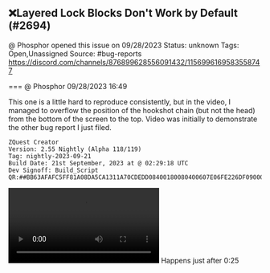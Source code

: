 ## ❌Layered Lock Blocks Don't Work by Default (#2694)
@ Phosphor opened this issue on 09/28/2023
Status: unknown
Tags: Open,Unassigned
Source: #bug-reports https://discord.com/channels/876899628556091432/1156996169583558747


=== @ Phosphor 09/28/2023 16:49

This one is a little hard to reproduce consistently, but in the video, I managed to overflow the position of the hookshot chain (but not the head) from the bottom of the screen to the top. Video was initially to demonstrate the other bug report I just filed.
```
ZQuest Creator
Version: 2.55 Nightly (Alpha 118/119)
Tag: nightly-2023-09-21
Build Date: 21st September, 2023 at @ 02:29:18 UTC
Dev Signoff: Build_Script
QR:##BB63AFAFC5FF81A08DA5CA1311A70CDEDD08400180080400607E06FE226DF0900043020400BF8201128E5864E00000000000D032F41E0000000000000000000000000000000001000000000000000000098083E61F000000000000000000000000000000##
```
![image](https://cdn.discordapp.com/attachments/1156996169583558747/1156996170107867288/2023-09-28_11-40-10.mp4?ex=65e9f026&is=65d77b26&hm=5d51b8f0be10a134b4744c90adcb7952d16fea605c727c7dc77137ea5b9a1acc&)
Happens just after 0:25
